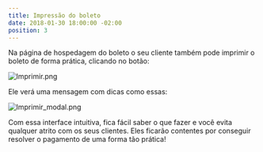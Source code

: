 ```yaml
---
title: Impressão do boleto
date: 2018-01-30 18:00:00 -02:00
position: 3
---
```


Na página de hospedagem do boleto o seu cliente também pode imprimir o boleto de forma prática, clicando no botão:

![Imprimir.png](/uploads/Imprimir.png)

Ele verá uma mensagem com dicas como essas:

![Imprimir_modal.png](/uploads/Imprimir_modal.png)

Com essa interface intuitiva, fica fácil saber o que fazer e você evita qualquer atrito com os seus clientes. Eles ficarão contentes por conseguir resolver o pagamento de uma forma tão prática!

